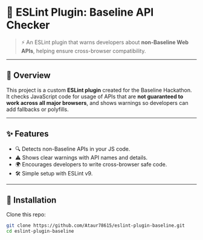 # 🚦 ESLint Plugin: Baseline API Checker

> ⚡ An ESLint plugin that warns developers about **non-Baseline Web APIs**, helping ensure cross-browser compatibility.

---

## 📖 Overview
This project is a custom **ESLint plugin** created for the Baseline Hackathon.  
It checks JavaScript code for usage of APIs that are **not guaranteed to work across all major browsers**, and shows warnings so developers can add fallbacks or polyfills.

---

## ✨ Features
- 🔍 Detects non-Baseline APIs in your JS code.
- ⚠️ Shows clear warnings with API names and details.
- 🌍 Encourages developers to write cross-browser safe code.
- 🛠️ Simple setup with ESLint v9.

---

## 🚀 Installation

Clone this repo:
```bash
git clone https://github.com/Ataur78615/eslint-plugin-baseline.git
cd eslint-plugin-baseline
